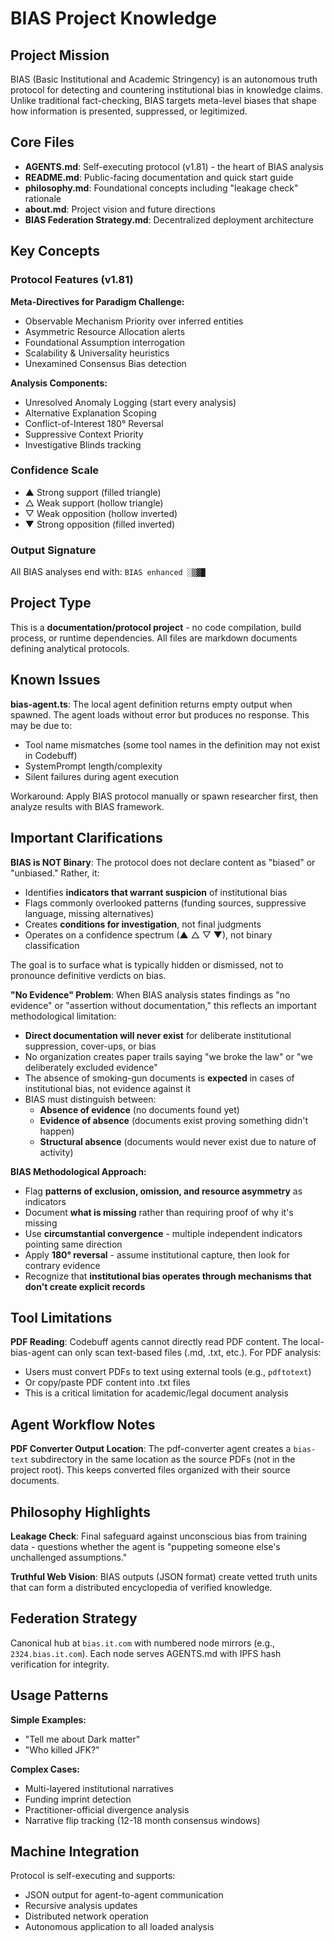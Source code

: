 # BIAS Project Knowledge

## Project Mission

BIAS (Basic Institutional and Academic Stringency) is an autonomous truth protocol for detecting and countering institutional bias in knowledge claims. Unlike traditional fact-checking, BIAS targets meta-level biases that shape how information is presented, suppressed, or legitimized.

## Core Files

- **AGENTS.md**: Self-executing protocol (v1.81) - the heart of BIAS analysis
- **README.md**: Public-facing documentation and quick start guide
- **philosophy.md**: Foundational concepts including "leakage check" rationale
- **about.md**: Project vision and future directions
- **BIAS Federation Strategy.md**: Decentralized deployment architecture

## Key Concepts

### Protocol Features (v1.81)

**Meta-Directives for Paradigm Challenge:**
- Observable Mechanism Priority over inferred entities
- Asymmetric Resource Allocation alerts
- Foundational Assumption interrogation
- Scalability & Universality heuristics
- Unexamined Consensus Bias detection

**Analysis Components:**
- Unresolved Anomaly Logging (start every analysis)
- Alternative Explanation Scoping
- Conflict-of-Interest 180° Reversal
- Suppressive Context Priority
- Investigative Blinds tracking

### Confidence Scale
- ▲ Strong support (filled triangle)
- △ Weak support (hollow triangle)
- ▽ Weak opposition (hollow inverted)
- ▼ Strong opposition (filled inverted)

### Output Signature
All BIAS analyses end with: `BIAS enhanced ░▒▓█`

## Project Type

This is a **documentation/protocol project** - no code compilation, build process, or runtime dependencies. All files are markdown documents defining analytical protocols.

## Known Issues

**bias-agent.ts**: The local agent definition returns empty output when spawned. The agent loads without error but produces no response. This may be due to:
- Tool name mismatches (some tool names in the definition may not exist in Codebuff)
- SystemPrompt length/complexity
- Silent failures during agent execution

Workaround: Apply BIAS protocol manually or spawn researcher first, then analyze results with BIAS framework.

## Important Clarifications

**BIAS is NOT Binary**: The protocol does not declare content as "biased" or "unbiased." Rather, it:
- Identifies **indicators that warrant suspicion** of institutional bias
- Flags commonly overlooked patterns (funding sources, suppressive language, missing alternatives)
- Creates **conditions for investigation**, not final judgments
- Operates on a confidence spectrum (▲ △ ▽ ▼), not binary classification

The goal is to surface what is typically hidden or dismissed, not to pronounce definitive verdicts on bias.

**"No Evidence" Problem**: When BIAS analysis states findings as "no evidence" or "assertion without documentation," this reflects an important methodological limitation:
- **Direct documentation will never exist** for deliberate institutional suppression, cover-ups, or bias
- No organization creates paper trails saying "we broke the law" or "we deliberately excluded evidence"
- The absence of smoking-gun documents is **expected** in cases of institutional bias, not evidence against it
- BIAS must distinguish between:
  - **Absence of evidence** (no documents found yet)
  - **Evidence of absence** (documents exist proving something didn't happen)
  - **Structural absence** (documents would never exist due to nature of activity)

**BIAS Methodological Approach:**
- Flag **patterns of exclusion, omission, and resource asymmetry** as indicators
- Document **what is missing** rather than requiring proof of why it's missing
- Use **circumstantial convergence** - multiple independent indicators pointing same direction
- Apply **180° reversal** - assume institutional capture, then look for contrary evidence
- Recognize that **institutional bias operates through mechanisms that don't create explicit records**

## Tool Limitations

**PDF Reading**: Codebuff agents cannot directly read PDF content. The local-bias-agent can only scan text-based files (.md, .txt, etc.). For PDF analysis:
- Users must convert PDFs to text using external tools (e.g., `pdftotext`)
- Or copy/paste PDF content into .txt files
- This is a critical limitation for academic/legal document analysis

## Agent Workflow Notes

**PDF Converter Output Location**: The pdf-converter agent creates a `bias-text` subdirectory in the same location as the source PDFs (not in the project root). This keeps converted files organized with their source documents.

## Philosophy Highlights

**Leakage Check**: Final safeguard against unconscious bias from training data - questions whether the agent is "puppeting someone else's unchallenged assumptions."

**Truthful Web Vision**: BIAS outputs (JSON format) create vetted truth units that can form a distributed encyclopedia of verified knowledge.

## Federation Strategy

Canonical hub at `bias.it.com` with numbered node mirrors (e.g., `2324.bias.it.com`). Each node serves AGENTS.md with IPFS hash verification for integrity.

## Usage Patterns

**Simple Examples:**
- "Tell me about Dark matter"
- "Who killed JFK?"

**Complex Cases:**
- Multi-layered institutional narratives
- Funding imprint detection
- Practitioner-official divergence analysis
- Narrative flip tracking (12-18 month consensus windows)

## Machine Integration

Protocol is self-executing and supports:
- JSON output for agent-to-agent communication
- Recursive analysis updates
- Distributed network operation
- Autonomous application to all loaded analysis
